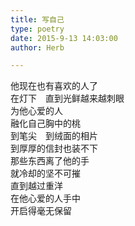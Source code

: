 ```yaml
---  
title: 写自己  
type: poetry  
date: 2015-9-13 14:03:00  
author: Herb  

---  
```

他现在也有喜欢的人了    
在灯下　直到光鲜越来越刺眼    
为他心爱的人    
融化自己胸中的桃    
到笔尖　到绒面的相片    
到厚厚的信封也装不下    
那些东西离了他的手    
就冷却的坚不可摧    
直到越过重洋    
在他心爱的人手中    
开启得毫无保留
